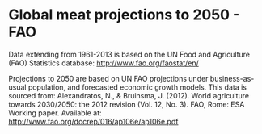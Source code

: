 # Global meat projections to 2050 - FAO

Data extending from 1961-2013 is based on the UN Food and Agriculture (FAO) Statistics database: http://www.fao.org/faostat/en/

Projections to 2050 are based on UN FAO projections under business-as-usual population, and forecasted economic growth models. This data is sourced from:
Alexandratos, N., & Bruinsma, J. (2012). World agriculture towards 2030/2050: the 2012 revision (Vol. 12, No. 3). FAO, Rome: ESA Working paper. Available at: http://www.fao.org/docrep/016/ap106e/ap106e.pdf